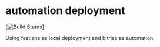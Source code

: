 # automation deployment
[![Build Status](https://app.bitrise.io/app/754961367ab42974/status.svg?token=oyE6KdSQ_2Plfwlt3i6uXw&branch=feature/rs-1)]

Using fastlane as local deployment and bitrise as automation.